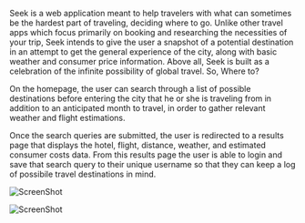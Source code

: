 Seek is a web application meant to help travelers with what can sometimes be the hardest part of traveling, deciding where to go.  Unlike other travel apps which focus primarily on booking and researching the necessities of your trip, Seek intends to give the user a snapshot of a potential destination in an attempt to get the general experience of the city, along with basic weather and consumer price information.  Above all, Seek is built as a celebration of the infinite possibility of global travel. So, Where to?

On the homepage, the user can search through a list of possible destinations before entering the city that he or she is traveling from in addition to an anticipated month to travel, in order to gather relevant weather and flight estimations. 

Once the search queries are submitted, the user is redirected to a results page that displays the hotel, flight, distance, weather, and estimated consumer costs data.  From this results page the user is able to login and save that search query to their unique username so that they can keep a log of possibile travel destinations in mind. 

![ScreenShot](https://github.com/mjprude/seek/app/assets/images/screenshot_home.png)

![ScreenShot](https://github.com/mjprude/seek/app/assets/images/screenshot_example_result.png)